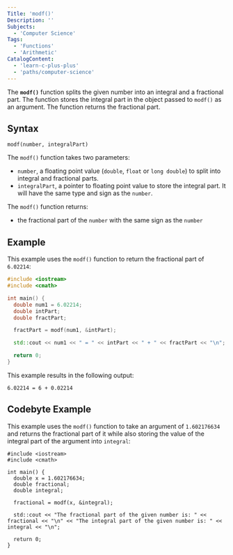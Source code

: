 ```yaml
---
Title: 'modf()'
Description: ''
Subjects:
  - 'Computer Science'
Tags:
  - 'Functions'
  - 'Arithmetic'
CatalogContent:
  - 'learn-c-plus-plus'
  - 'paths/computer-science'
---
```


The **`modf()`** function splits the given number into an integral and a fractional part. The function stores the integral part in the object passed to `modf()` as an argument. The function returns the fractional part.

## Syntax

```pseudo
modf(number, integralPart)
```

The `modf()` function takes two parameters:

- `number`, a floating point value (`double`, `float` or `long double`) to split into integral and fractional parts.
- `integralPart`, a pointer to floating point value to store the integral part. It will have the same type and sign as the `number`.

The `modf()` function returns:

- the fractional part of the `number` with the same sign as the `number`

## Example

This example uses the `modf()` function to return the fractional part of `6.02214`:

```cpp
#include <iostream>
#include <cmath>

int main() {
  double num1 = 6.02214;
  double intPart;
  double fractPart;

  fractPart = modf(num1, &intPart);

  std::cout << num1 << " = " << intPart << " + " << fractPart << "\n";

  return 0;
}
```

This example results in the following output:

```shell
6.02214 = 6 + 0.02214
```

## Codebyte Example

This example uses the `modf()` function to take an argument of `1.602176634` and returns the fractional part of it while also storing the value of the integral part of the argument into `integral`:

```codebyte/cpp
#include <iostream>
#include <cmath>

int main() {
  double x = 1.602176634;
  double fractional;
  double integral;

  fractional = modf(x, &integral);
  
  std::cout << "The fractional part of the given number is: " << fractional << "\n" << "The integral part of the given number is: " << integral << "\n";

  return 0;
}
```
